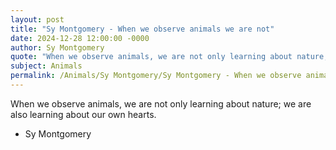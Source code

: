 ```yaml
---
layout: post
title: "Sy Montgomery - When we observe animals we are not"
date: 2024-12-28 12:00:00 -0000
author: Sy Montgomery
quote: "When we observe animals, we are not only learning about nature; we are also learning about our own hearts."
subject: Animals
permalink: /Animals/Sy Montgomery/Sy Montgomery - When we observe animals we are not
---
```


When we observe animals, we are not only learning about nature; we are also learning about our own hearts.

- Sy Montgomery
